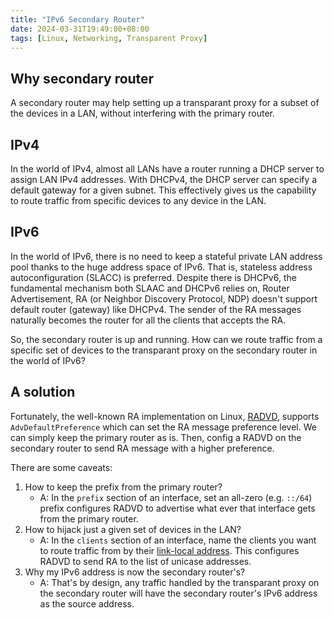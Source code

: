 ```yaml
---
title: "IPv6 Secondary Router"
date: 2024-03-31T19:49:00+08:00
tags: [Linux, Networking, Transparent Proxy]
---
```


## Why secondary router

A secondary router may help setting up a transparant proxy for a subset of the devices in a LAN, without interfering with the primary router.

## IPv4

In the world of IPv4, almost all LANs have a router running a DHCP server to assign LAN IPv4 addresses. With DHCPv4, the DHCP server can specify a default gateway for a given subnet. This effectively gives us the capability to route traffic from specific devices to any device in the LAN.

## IPv6

In the world of IPv6, there is no need to keep a stateful private LAN address pool thanks to the huge address space of IPv6. That is, stateless address autoconfiguration (SLACC) is preferred. Despite there is DHCPv6, the fundamental mechanism both SLAAC and DHCPv6 relies on, Router Advertisement, RA (or Neighbor Discovery Protocol, NDP) doesn't support default router (gateway) like DHCPv4. The sender of the RA messages naturally becomes the router for all the clients that accepts the RA.

So, the secondary router is up and running. How can we route traffic from a specific set of devices to the transparant proxy on the secondary router in the world of IPv6?

## A solution

Fortunately, the well-known RA implementation on Linux, [RADVD](https://linux.die.net/man/5/radvd.conf), supports `AdvDefaultPreference` which can set the RA message preference level. We can simply keep the primary router as is. Then, config a RADVD on the secondary router to send RA message with a higher preference.

There are some caveats:
1. How to keep the prefix from the primary router?
    * A: In the `prefix` section of an interface, set an all-zero (e.g. `::/64`) prefix configures RADVD to advertise what ever that interface gets from the primary router.
2. How to hijack just a given set of devices in the LAN?
    * A: In the `clients` section of an interface, name the clients you want to route traffic from by their [link-local address](https://en.wikipedia.org/wiki/Link-local_address?useskin=vector). This configures RADVD to send RA to the list of unicase addresses.
3. Why my IPv6 address is now the secondary router's?
    * A: That's by design, any traffic handled by the transparant proxy on the secondary router will have the secondary router's IPv6 address as the source address.
